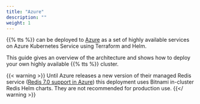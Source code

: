 ```yaml
---
title: "Azure"
description: ""
weight: 1
---
```


{{% tts %}} can be deployed to [Azure](https://portal.azure.com/) as a set of highly available services on Azure Kubernetes Service using Terraform and Helm.

This guide gives an overview of the architecture and shows how to deploy your own highly available {{% tts %}} cluster.

<!--more-->

{{< warning >}}
Until Azure releases a new version of their managed Redis service ([Redis 7.0 support in Azure](https://learn.microsoft.com/en-us/answers/questions/1191155/redis-7-0-support-in-azure)) this deployment uses Bitnami in-cluster Redis Helm charts. They are not recommended for production use.
{{</ warning >}}
